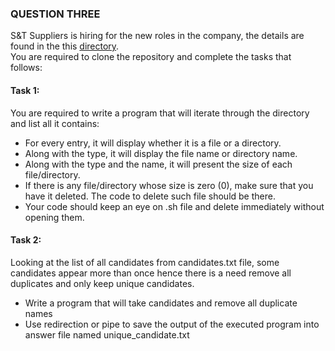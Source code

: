 ### QUESTION THREE
S&T Suppliers is hiring for the new roles in the company, the details are found in the this [directory](https://github.com/t4gatera/summative.git).  
You are required to clone the repository and complete the tasks that follows:

#### Task 1:
You are required to write a program that will iterate through the directory and list all it contains:
- For every entry, it will display whether it is a file or a directory.
- Along with the type, it will display the file name or directory name.
- Along with the type and the name, it will present the size of each file/directory.
- If there is any file/directory whose size is zero (0), make sure that you have it deleted. The code to delete such file should be there.
- Your code should keep an eye on .sh file and delete immediately without opening them.

#### Task 2:
Looking at the list of all candidates from candidates.txt file, some candidates appear more than once hence there is a need remove all duplicates and only keep unique candidates.
- Write a program that will take candidates and remove all duplicate names
- Use redirection or pipe to save the output of the executed program into answer file named unique_candidate.txt